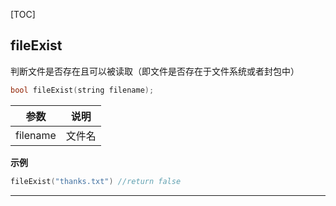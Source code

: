 [TOC]

## fileExist
判断文件是否存在且可以被读取（即文件是否存在于文件系统或者封包中）

```cpp
bool fileExist(string filename);
```

参数 | 说明
---- | -----
filename | 文件名

**示例**
```cpp
fileExist("thanks.txt") //return false
```

---